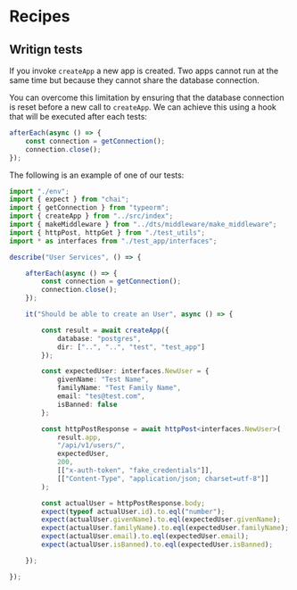 # Recipes

## Writign tests

If you invoke `createApp` a new app is created. Two apps cannot run at the same time but because they cannot share the database connection.

You can overcome this limitation by ensuring that the database connection is reset before a new call to `createApp`. We can achieve this using a hook that will be executed after each tests:

```ts
afterEach(async () => {
    const connection = getConnection();
    connection.close();
});
```

The following is an example of one of our tests:

```ts
import "./env";
import { expect } from "chai";
import { getConnection } from "typeorm";
import { createApp } from "../src/index";
import { makeMiddleware } from "../dts/middleware/make_middleware";
import { httpPost, httpGet } from "./test_utils";
import * as interfaces from "./test_app/interfaces";

describe("User Services", () => {

    afterEach(async () => {
        const connection = getConnection();
        connection.close();
    });

    it("Should be able to create an User", async () => {

        const result = await createApp({
            database: "postgres",
            dir: ["..", "..", "test", "test_app"]
        });

        const expectedUser: interfaces.NewUser = {
            givenName: "Test Name",
            familyName: "Test Family Name",
            email: "tes@test.com",
            isBanned: false
        };

        const httpPostResponse = await httpPost<interfaces.NewUser>(
            result.app,
            "/api/v1/users/",
            expectedUser,
            200,
            [["x-auth-token", "fake_credentials"]],
            [["Content-Type", "application/json; charset=utf-8"]]
        );

        const actualUser = httpPostResponse.body;
        expect(typeof actualUser.id).to.eql("number");
        expect(actualUser.givenName).to.eql(expectedUser.givenName);
        expect(actualUser.familyName).to.eql(expectedUser.familyName);
        expect(actualUser.email).to.eql(expectedUser.email);
        expect(actualUser.isBanned).to.eql(expectedUser.isBanned);

    });

});
```
